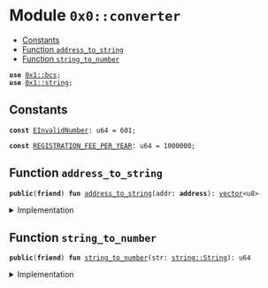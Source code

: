 
<a name="0x0_converter"></a>

# Module `0x0::converter`



-  [Constants](#@Constants_0)
-  [Function `address_to_string`](#0x0_converter_address_to_string)
-  [Function `string_to_number`](#0x0_converter_string_to_number)


<pre><code><b>use</b> <a href="">0x1::bcs</a>;
<b>use</b> <a href="">0x1::string</a>;
</code></pre>



<a name="@Constants_0"></a>

## Constants


<a name="0x0_converter_EInvalidNumber"></a>



<pre><code><b>const</b> <a href="converter.md#0x0_converter_EInvalidNumber">EInvalidNumber</a>: u64 = 601;
</code></pre>



<a name="0x0_converter_REGISTRATION_FEE_PER_YEAR"></a>



<pre><code><b>const</b> <a href="converter.md#0x0_converter_REGISTRATION_FEE_PER_YEAR">REGISTRATION_FEE_PER_YEAR</a>: u64 = 1000000;
</code></pre>



<a name="0x0_converter_address_to_string"></a>

## Function `address_to_string`



<pre><code><b>public</b>(<b>friend</b>) <b>fun</b> <a href="converter.md#0x0_converter_address_to_string">address_to_string</a>(addr: <b>address</b>): <a href="">vector</a>&lt;u8&gt;
</code></pre>



<details>
<summary>Implementation</summary>


<pre><code><b>public</b>(<b>friend</b>) <b>fun</b> <a href="converter.md#0x0_converter_address_to_string">address_to_string</a>(addr: <b>address</b>): <a href="">vector</a>&lt;u8&gt; {
    <b>let</b> bytes = <a href="_to_bytes">bcs::to_bytes</a>(&addr);
    <b>let</b> len = <a href="_length">vector::length</a>(&bytes);
    <b>let</b> index = 0;
    <b>let</b> result: <a href="">vector</a>&lt;u8&gt; = <a href="">vector</a>[];

    <b>while</b>(index &lt; len) {
        <b>let</b> byte = *<a href="_borrow">vector::borrow</a>(&bytes, index);

        <b>let</b> first: u8 = (byte &gt;&gt; 4) & 0xF;
        // a in HEX == 10 in DECIMAL
        // 'a' in CHAR  == 97 in DECIMAL
        // 8 in HEX == 8 in DECIMAL
        // '8' in CHAR  == 56 in DECIMAL
        <b>if</b> (first &gt; 9) first = first + 87
        <b>else</b> first = first + 48;

        <b>let</b> second: u8 = byte & 0xF;
        <b>if</b> (second &gt; 9) second = second + 87
        <b>else</b> second = second + 48;

        <a href="_push_back">vector::push_back</a>(&<b>mut</b> result, first);
        <a href="_push_back">vector::push_back</a>(&<b>mut</b> result, second);

        index = index + 1;
    };

    result
}
</code></pre>



</details>

<a name="0x0_converter_string_to_number"></a>

## Function `string_to_number`



<pre><code><b>public</b>(<b>friend</b>) <b>fun</b> <a href="converter.md#0x0_converter_string_to_number">string_to_number</a>(str: <a href="_String">string::String</a>): u64
</code></pre>



<details>
<summary>Implementation</summary>


<pre><code><b>public</b>(<b>friend</b>) <b>fun</b> <a href="converter.md#0x0_converter_string_to_number">string_to_number</a>(str: String): u64 {
    <b>let</b> bytes = <a href="_bytes">string::bytes</a>(&str);
    // count from 1 because Move doesn't have negative number atm
    <b>let</b> index = <a href="_length">vector::length</a>(bytes);
    <b>let</b> result: u64 = 0;
    <b>let</b> base = 1;

    <b>while</b> (index &gt; 0) {
        <b>let</b> byte = *<a href="_borrow">vector::borrow</a>(bytes, index - 1);
        <b>assert</b>!(byte &gt;= 0x30 && byte &lt;= 0x39, <a href="converter.md#0x0_converter_EInvalidNumber">EInvalidNumber</a>); // 0-9
        result = result + ((byte <b>as</b> u64) - 0x30) * base;
        // avoid overflow <b>if</b> input is MAX_U64
        <b>if</b> (index != 1) base = base * 10;
        index = index - 1;
    };
    result
}
</code></pre>



</details>
